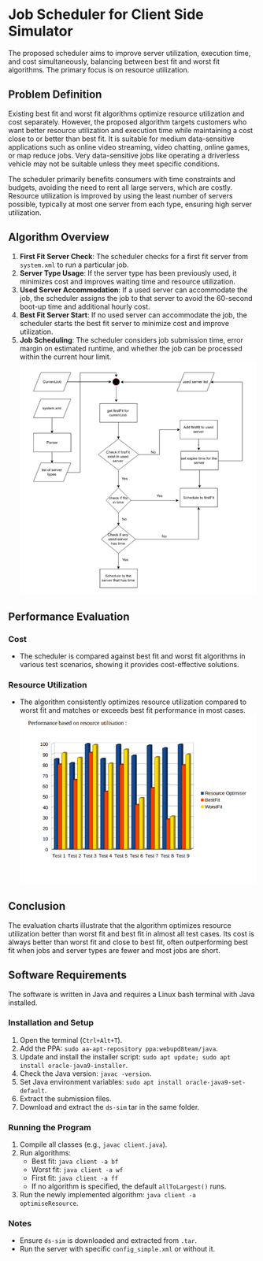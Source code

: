 # Job Scheduler for Client Side Simulator

The proposed scheduler aims to improve server utilization, execution time, and cost simultaneously, balancing between best fit and worst fit algorithms. The primary focus is on resource utilization.

## Problem Definition

Existing best fit and worst fit algorithms optimize resource utilization and cost separately. However, the proposed algorithm targets customers who want better resource utilization and execution time while maintaining a cost close to or better than best fit. It is suitable for medium data-sensitive applications such as online video streaming, video chatting, online games, or map reduce jobs. Very data-sensitive jobs like operating a driverless vehicle may not be suitable unless they meet specific conditions.

The scheduler primarily benefits consumers with time constraints and budgets, avoiding the need to rent all large servers, which are costly. Resource utilization is improved by using the least number of servers possible, typically at most one server from each type, ensuring high server utilization.

## Algorithm Overview

1. **First Fit Server Check**: The scheduler checks for a first fit server from `system.xml` to run a particular job.
2. **Server Type Usage**: If the server type has been previously used, it minimizes cost and improves waiting time and resource utilization.
3. **Used Server Accommodation**: If a used server can accommodate the job, the scheduler assigns the job to that server to avoid the 60-second boot-up time and additional hourly cost.
4. **Best Fit Server Start**: If no used server can accommodate the job, the scheduler starts the best fit server to minimize cost and improve utilization.
5. **Job Scheduling**: The scheduler considers job submission time, error margin on estimated runtime, and whether the job can be processed within the current hour limit.
   ![ResourceOptimiser](https://github.com/Adnan525/JobScheduler/blob/master/algorithm.png)

## Performance Evaluation

### Cost

- The scheduler is compared against best fit and worst fit algorithms in various test scenarios, showing it provides cost-effective solutions.

### Resource Utilization

- The algorithm consistently optimizes resource utilization compared to worst fit and matches or exceeds best fit performance in most cases.
  ![Resource](https://github.com/Adnan525/JobScheduler/blob/master/resource.png)

## Conclusion

The evaluation charts illustrate that the algorithm optimizes resource utilization better than worst fit and best fit in almost all test cases. Its cost is always better than worst fit and close to best fit, often outperforming best fit when jobs and server types are fewer and most jobs are short.

## Software Requirements

The software is written in Java and requires a Linux bash terminal with Java installed.

### Installation and Setup

1. Open the terminal (`Ctrl+Alt+T`).
2. Add the PPA: `sudo aa-apt-repository ppa:webupd8team/java`.
3. Update and install the installer script: `sudo apt update; sudo apt install oracle-java9-installer`.
4. Check the Java version: `javac -version`.
5. Set Java environment variables: `sudo apt install oracle-java9-set-default`.
6. Extract the submission files.
7. Download and extract the `ds-sim` tar in the same folder.

### Running the Program

1. Compile all classes (e.g., `javac client.java`).
2. Run algorithms:
   - Best fit: `java client -a bf`
   - Worst fit: `java client -a wf`
   - First fit: `java client -a ff`
   - If no algorithm is specified, the default `allToLargest()` runs.
3. Run the newly implemented algorithm: `java client -a optimiseResource`.

### Notes

- Ensure `ds-sim` is downloaded and extracted from `.tar`.
- Run the server with specific `config_simple.xml` or without it.
